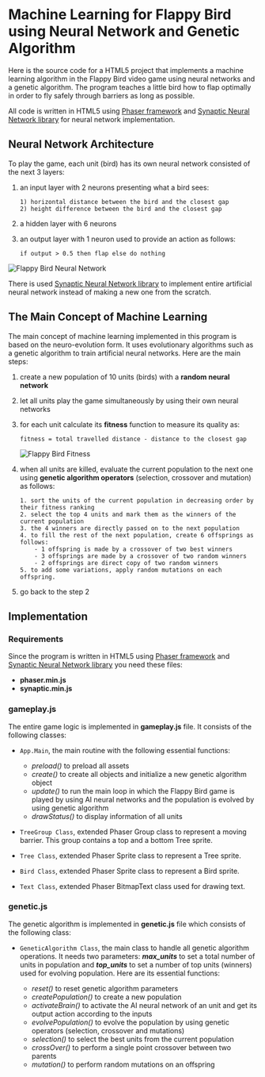 # Machine Learning for Flappy Bird using Neural Network and Genetic Algorithm

Here is the source code for a HTML5 project that implements a machine learning algorithm in the Flappy Bird video game using neural networks and a genetic algorithm. The program teaches a little bird how to flap optimally in order to fly safely through barriers as long as possible.

All code is written in HTML5 using [Phaser framework](http://phaser.io/) and [Synaptic Neural Network library](https://synaptic.juancazala.com) for neural network implementation.

## Neural Network Architecture

To play the game, each unit (bird) has its own neural network consisted of the next 3 layers:
1. an input layer with 2 neurons presenting what a bird sees:
     
     ```
     1) horizontal distance between the bird and the closest gap
     2) height difference between the bird and the closest gap
     ```
     
2. a hidden layer with 6 neurons
3. an output layer with 1 neuron used to provide an action as follows:
     
     ```
    if output > 0.5 then flap else do nothing
     ```
     
![Flappy Bird Neural Network](https://raw.githubusercontent.com/ssusnic/Machine-Learning-Flappy-Bird/master/screenshots/flappy_06.png "Flappy Bird Neural Network")


There is used [Synaptic Neural Network library](https://synaptic.juancazala.com) to implement entire artificial neural network instead of making a new one from the scratch.

## The Main Concept of Machine Learning

The main concept of machine learning implemented in this program is based on the neuro-evolution form. It uses evolutionary algorithms such as a genetic algorithm to train artificial neural networks. Here are the main steps:

1. create a new population of 10 units (birds) with a **random neural network** 
2. let all units play the game simultaneously by using their own neural networks
3. for each unit calculate its **fitness** function to measure its quality as:

    ```
    fitness = total travelled distance - distance to the closest gap
    ```
 
    ![Flappy Bird Fitness](https://raw.githubusercontent.com/ssusnic/Machine-Learning-Flappy-Bird/master/screenshots/flappy_08.png "Flappy Bird Fitness")

    
4. when all units are killed, evaluate the current population to the next one using **genetic algorithm operators** (selection, crossover and mutation) as follows:

    ```
    1. sort the units of the current population in decreasing order by their fitness ranking
    2. select the top 4 units and mark them as the winners of the current population
    3. the 4 winners are directly passed on to the next population
    4. to fill the rest of the next population, create 6 offsprings as follows:
        - 1 offspring is made by a crossover of two best winners
        - 3 offsprings are made by a crossover of two random winners
        - 2 offsprings are direct copy of two random winners
    5. to add some variations, apply random mutations on each offspring.
    ```
    
5. go back to the step 2

## Implementation

### Requirements

Since the program is written in HTML5 using [Phaser framework](http://phaser.io/) and [Synaptic Neural Network library](https://synaptic.juancazala.com) you need these files:

- **phaser.min.js**
- **synaptic.min.js**

### gameplay.js 
The entire game logic is implemented in **gameplay.js** file. It consists of the following classes:

- `App.Main`, the main routine with the following essential functions:
	- _preload()_ to preload all assets
	- _create()_ to create all objects and initialize a new genetic algorithm object
	- _update()_ to run the main loop in which the Flappy Bird game is played by using AI neural networks and the population is evolved by using genetic algorithm
	- _drawStatus()_ to display information of all units
	
- `TreeGroup Class`, extended Phaser Group class to represent a moving barrier. This group contains a top and a bottom Tree sprite.

- `Tree Class`, extended Phaser Sprite class to represent a Tree sprite.

- `Bird Class`, extended Phaser Sprite class to represent a Bird sprite.

- `Text Class`, extended Phaser BitmapText class used for drawing text.

### genetic.js 

The genetic algorithm is implemented in **genetic.js** file which consists of the following class:

- `GeneticAlgorithm Class`, the main class to handle all genetic algorithm operations. It needs two parameters: **_max_units_** to set a total number of units in population and **_top_units_** to set a number of top units (winners) used for evolving population. Here are its essential functions:

   - _reset()_ to reset genetic algorithm parameters
   - _createPopulation()_ to create a new population
   - _activateBrain()_ to activate the AI neural network of an unit and get its output action according to the inputs
   - _evolvePopulation()_ to evolve the population by using genetic operators (selection, crossover and mutations)
   - _selection()_ to select the best units from the current population
   - _crossOver()_ to perform a single point crossover between two parents
   - _mutation()_ to perform random mutations on an offspring
